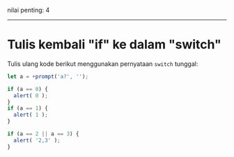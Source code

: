 nilai penting: 4

---

# Tulis kembali "if" ke dalam "switch"

Tulis ulang kode berikut menggunakan pernyataan `switch` tunggal:

```js run
let a = +prompt('a?', '');

if (a == 0) {
  alert( 0 );
}
if (a == 1) {
  alert( 1 );
}

if (a == 2 || a == 3) {
  alert( '2,3' );
}
```


